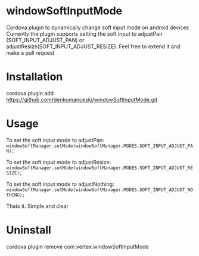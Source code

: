 # windowSoftInputMode
Cordova plugin to dynamically change soft input mode on android devices
Currently the plugin supports setting the soft input to adjustPan (SOFT_INPUT_ADJUST_PAN) or adjustResize(SOFT_INPUT_ADJUST_RESIZE). Feel free to extend it and make a pull request

# Installation
cordova plugin add https://github.com/denkomanceski/windowSoftInputMode.git

# Usage
To set the soft input mode to adjustPan: ```windowSoftManager.setMode(windowSoftManager.MODES.SOFT_INPUT_ADJUST_PAN);```

To set the soft input mode to adjustResize: ```windowSoftManager.setMode(windowSoftManager.MODES.SOFT_INPUT_ADJUST_RESIZE);```

To set the soft input mode to adjustNothing: ```windowSoftManager.setMode(windowSoftManager.MODES.SOFT_INPUT_ADJUST_NOTHING);```

Thats it. Simple and clear

# Uninstall
cordova plugin remove com.vertex.windowSoftInputMode
